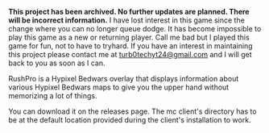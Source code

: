 **This project has been archived. No further updates are planned. There will be incorrect information.**
I have lost interest in this game since the change where you can no longer queue dodge. It has become impossible to play this game as a new or returning player. Call me bad but I played this game for fun, not to have to tryhard. If you have an interest in maintaining this project please contact me at turb0techyt24@gmail.com and I will get back to you as soon as I can.

RushPro is a Hypixel Bedwars overlay that displays information about various Hypixel Bedwars maps to give you the upper hand without memorizing a lot of things.

You can download it on the releases page. The mc client's directory has to be at the default location provided during the client's installation to work.
